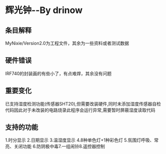 # 辉光钟--By drinow
## 条目解释
MyNixie/Version2.0为工程文件，其余为一些资料或者测试数据

## 硬件错误
IRF740的封装画的有些小了，有点难焊，其余没有问题

## 重要变化
已支持湿度检测功能(传感器SHT20),但需要改装硬件,同时未添加湿度传感器自检代码因此对于未改装的电路烧录此程序会运行异常,需要暂时屏蔽湿度读取代码

## 支持的功能
1.时分显示
2.日期显示
3.温湿度显示
4.8种单色灯+1种彩色灯
5.氛围灯呼吸、常亮、关闭功能
6.防阴极中毒7.一组闹铃8.遥控器控制
